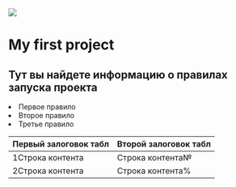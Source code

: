 <img src="https://media.prod.mdn.mozit.cloud/attachments/2013/11/15/6457/5e0f6aa96fb8e4593f143aa803576698/mdn_logo_only_color.png" />

<h1>My first project </h1>

<h2>Тут вы найдете информацию о правилах запуска проекта</h2>

<li>Первое правило</li>
<li>Второе правило</li>
<li>Третье правило</li>

| Первый залоговок табл  | Второй залоговок табл |
| ------------- | ------------- |
| 1Строка контента  | Строка контента№  |
| 2Строка контента  | Строка контента%  |
